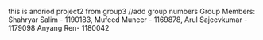 this is andriod project2 from group3
//add group numbers
Group Members: 
Shahryar Salim - 1190183,
 Mufeed Muneer - 1169878,
 Arul Sajeevkumar - 1179098
Anyang Ren- 1180042
